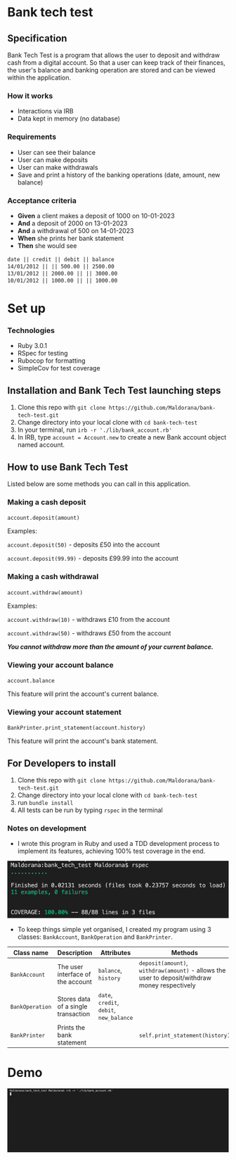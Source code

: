 # Bank tech test

## Specification

Bank Tech Test is a program that allows the user to deposit and withdraw cash from a digital account. So that a user can keep track of their finances, the user's balance and banking operation are stored and can be viewed within the application.

### How it works
- Interactions via IRB
- Data kept in memory (no database)

### Requirements
- User can see their balance
- User can make deposits
- User can make withdrawals
- Save and print a history of the banking operations (date, amount, new balance)

### Acceptance criteria

- **Given** a client makes a deposit of 1000 on 10-01-2023
- **And** a deposit of 2000 on 13-01-2023
- **And** a withdrawal of 500 on 14-01-2023
- **When** she prints her bank statement
- **Then** she would see

```
date || credit || debit || balance
14/01/2012 || || 500.00 || 2500.00
13/01/2012 || 2000.00 || || 3000.00
10/01/2012 || 1000.00 || || 1000.00
```

# Set up

### Technologies

- Ruby 3.0.1
- RSpec for testing
- Rubocop for formatting
- SimpleCov for test coverage

## Installation and Bank Tech Test launching steps 

1. Clone this repo with `git clone https://github.com/Maldorana/bank-tech-test.git`
1. Change directory into your local clone with `cd bank-tech-test`
1. In your terminal, run `irb -r './lib/bank_account.rb'`
1. In IRB, type `account = Account.new` to create a new Bank account object named account.

## How to use Bank Tech Test

Listed below are some methods you can call in this application.

### Making a cash deposit
`account.deposit(amount)`

Examples:

`account.deposit(50)` - deposits £50 into the account

`account.deposit(99.99)` - deposits £99.99 into the account

### Making a cash withdrawal
`account.withdraw(amount)`

Examples:

`account.withdraw(10)` - withdraws £10 from the account

`account.withdraw(50)` - withdraws £50 from the account 

*__*You cannot withdraw more than the amount of your current balance.*__*

### Viewing your account balance
`account.balance`

This feature will print the account's current balance.

### Viewing your account statement
`BankPrinter.print_statement(account.history)`

This feature will print the account's bank statement.

## For Developers to install

1. Clone this repo with `git clone https://github.com/Maldorana/bank-tech-test.git`
1. Change directory into your local clone with `cd bank-tech-test`
1. run `bundle install`
1. All tests can be run by typing `rspec` in the terminal

### Notes on development
- I wrote this program in Ruby and used a TDD development process to implement its features, achieving 100% test coverage in the end.

![Tests and coverage](/img/tests.png)

- To keep things simple yet organised, I created my program using 3 classes: `BankAccount`, `BankOperation` and `BankPrinter`.

| Class name  | Description | Attributes | Methods
| ----------- | ----------------- | ---------- | ------- 
| `BankAccount`  | The user interface of the account  | `balance`, `history` | `deposit(amount)`, `withdraw(amount)` - allows the user to deposit/withdraw money respectively
| `BankOperation` | Stores data of a single transaction | `date`, `credit`, `debit`, `new_balance` | |
| `BankPrinter` | Prints the bank statement | | `self.print_statement(history)` |

# Demo

![Tests and coverage](/img/bank-demo2.gif)

